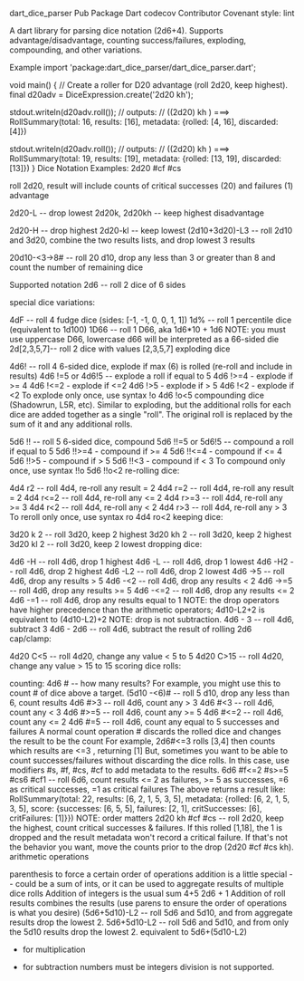 dart_dice_parser
Pub Package Dart codecov Contributor Covenant style: lint

A dart library for parsing dice notation (2d6+4). Supports advantage/disadvantage, counting success/failures, exploding, compounding, and other variations.

Example
import 'package:dart_dice_parser/dart_dice_parser.dart';

void main() {
  // Create a roller for D20 advantage (roll 2d20, keep highest).
  final d20adv = DiceExpression.create('2d20 kh');

  stdout.writeln(d20adv.roll());
  // outputs:
  //  ((2d20) kh ) ===> RollSummary(total: 16, results: [16], metadata: {rolled: [4, 16], discarded: [4]})

  stdout.writeln(d20adv.roll());
  // outputs:
  //  ((2d20) kh ) ===> RollSummary(total: 19, results: [19], metadata: {rolled: [13, 19], discarded: [13]})
}
Dice Notation
Examples:
2d20 #cf #cs

roll 2d20, result will include counts of critical successes (20) and failures (1)
advantage

2d20-L -- drop lowest
2d20k, 2d20kh -- keep highest
disadvantage

2d20-H -- drop highest
2d20-kl -- keep lowest
(2d10+3d20)-L3 -- roll 2d10 and 3d20, combine the two results lists, and drop lowest 3 results

20d10-<3->8# -- roll 20 d10, drop any less than 3 or greater than 8 and count the number of remaining dice

Supported notation
2d6 -- roll 2 dice of 6 sides

special dice variations:

4dF -- roll 4 fudge dice (sides: [-1, -1, 0, 0, 1, 1])
1d% -- roll 1 percentile dice (equivalent to 1d100)
1D66 -- roll 1 D66, aka 1d6*10 + 1d6
NOTE: you must use uppercase D66, lowercase d66 will be interpreted as a 66-sided die
2d[2,3,5,7]-- roll 2 dice with values [2,3,5,7]
exploding dice

4d6! -- roll 4 6-sided dice, explode if max (6) is rolled (re-roll and include in results)
4d6 !=5 or 4d6!5 -- explode a roll if equal to 5
4d6 !>=4 - explode if >= 4
4d6 !<=2 - explode if <=2
4d6 !>5 - explode if > 5
4d6 !<2 - explode if <2
To explode only once, use syntax !o
4d6 !o<5
compounding dice (Shadowrun, L5R, etc). Similar to exploding, but the additional rolls for each dice are added together as a single "roll". The original roll is replaced by the sum of it and any additional rolls.

5d6 !! -- roll 5 6-sided dice, compound
5d6 !!=5 or 5d6!5 -- compound a roll if equal to 5
5d6 !!>=4 - compound if >= 4
5d6 !!<=4 - compound if <= 4
5d6 !!>5 - compound if > 5
5d6 !!<3 - compound if < 3
To compound only once, use syntax !!o
5d6 !!o<2
re-rolling dice:

4d4 r2 -- roll 4d4, re-roll any result = 2
4d4 r=2 -- roll 4d4, re-roll any result = 2
4d4 r<=2 -- roll 4d4, re-roll any <= 2
4d4 r>=3 -- roll 4d4, re-roll any >= 3
4d4 r<2 -- roll 4d4, re-roll any < 2
4d4 r>3 -- roll 4d4, re-roll any > 3
To reroll only once, use syntax ro
4d4 ro<2
keeping dice:

3d20 k 2 -- roll 3d20, keep 2 highest
3d20 kh 2 -- roll 3d20, keep 2 highest
3d20 kl 2 -- roll 3d20, keep 2 lowest
dropping dice:

4d6 -H -- roll 4d6, drop 1 highest
4d6 -L -- roll 4d6, drop 1 lowest
4d6 -H2 -- roll 4d6, drop 2 highest
4d6 -L2 -- roll 4d6, drop 2 lowest
4d6 ->5 -- roll 4d6, drop any results > 5
4d6 -<2 -- roll 4d6, drop any results < 2
4d6 ->=5 -- roll 4d6, drop any results >= 5
4d6 -<=2 -- roll 4d6, drop any results <= 2
4d6 -=1 -- roll 4d6, drop any results equal to 1
NOTE: the drop operators have higher precedence than the arithmetic operators; 4d10-L2+2 is equivalent to (4d10-L2)+2
NOTE: drop is not subtraction.
4d6 - 3 -- roll 4d6, subtract 3
4d6 - 2d6 -- roll 4d6, subtract the result of rolling 2d6
cap/clamp:

4d20 C<5 -- roll 4d20, change any value < 5 to 5
4d20 C>15 -- roll 4d20, change any value > 15 to 15
scoring dice rolls:

counting:
4d6 # -- how many results?
For example, you might use this to count # of dice above a target. (5d10 -<6)# -- roll 5 d10, drop any less than 6, count results
4d6 #>3 -- roll 4d6, count any > 3
4d6 #<3 -- roll 4d6, count any < 3
4d6 #>=5 -- roll 4d6, count any >= 5
4d6 #<=2 -- roll 4d6, count any <= 2
4d6 #=5 -- roll 4d6, count any equal to 5
successes and failures
A normal count operation # discards the rolled dice and changes the result to be the count
For example, 2d6#<=3 rolls [3,4] then counts which results are <=3 , returning [1]
But, sometimes you want to be able to count successes/failures without discarding the dice rolls. In this case, use modifiers #s, #f, #cs, #cf to add metadata to the results.
6d6 #f<=2 #s>=5 #cs6 #cf1 -- roll 6d6, count results <= 2 as failures, >= 5 as successes, =6 as critical successes, =1 as critical failures
The above returns a result like: RollSummary(total: 22, results: [6, 2, 1, 5, 3, 5], metadata: {rolled: [6, 2, 1, 5, 3, 5], score: {successes: [6, 5, 5], failures: [2, 1], critSuccesses: [6], critFailures: [1]}})
NOTE: order matters
2d20 kh #cf #cs -- roll 2d20, keep the highest, count critical successes & failures. If this rolled [1,18], the 1 is dropped and the result metadata won't record a critical failure. If that's not the behavior you want, move the counts prior to the drop (2d20 #cf #cs kh).
arithmetic operations

parenthesis to force a certain order of operations
addition is a little special -- could be a sum of ints, or it can be used to aggregate results of multiple dice rolls
Addition of integers is the usual sum
4+5
2d6 + 1
Addition of roll results combines the results (use parens to ensure the order of operations is what you desire)
(5d6+5d10)-L2 -- roll 5d6 and 5d10, and from aggregate results drop the lowest 2.
5d6+5d10-L2 -- roll 5d6 and 5d10, and from only the 5d10 results drop the lowest 2. equivalent to 5d6+(5d10-L2)
* for multiplication
- for subtraction
numbers must be integers
division is not supported.
